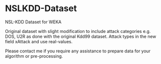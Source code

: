 # NSLKDD-Dataset
NSL-KDD Dataset for WEKA

Original dataset with slight modification to include attack categories e.g. DOS, U2R as done with the original Kdd99 dataset.
Attack types in the new field xAttack and use real-values.


Please contact me if you require any assistance to prepare data for your algorithm or pre-processing.

